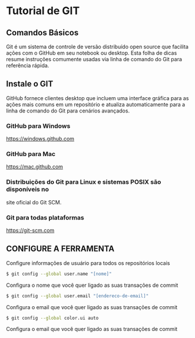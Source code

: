 # Tutorial de GIT
## Comandos Básicos 

Git é um sistema de controle de versão distribuído open source que facilita ações com o GitHub em seu notebook ou desktop. Esta folha de dicas resume instruções comumente usadas via linha de comando do Git para referência rápida.

## Instale o GIT

GitHub fornece clientes desktop que incluem uma interface gráfica para as ações mais comuns em um repositório e atualiza automaticamente para a linha de comando do Git para cenários avançados.
	
### GitHub para Windows
https://windows.github.com
	
### GitHub para Mac
https://mac.github.com
	
### Distribuições do Git para Linux e sistemas POSIX são disponíveis no
site oficial do Git SCM.
	
### Git para todas plataformas
https://git-scm.com
	
## CONFIGURE A FERRAMENTA
Configure informações de usuário para todos os repositórios locais
	
``` bash
$ git config --global user.name "[nome]"
```
Configura o nome que você quer ligado as suas transações de commit
``` bash
$ git config --global user.email "[endereco-de-email]"
```
Configura o email que você quer ligado as suas transações de commit
``` bash
$ git config --global color.ui auto
```
Configura o email que você quer ligado as suas transações de commit
